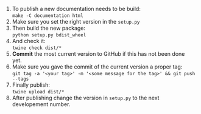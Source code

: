 1. To publish a new documentation needs to be build:\
`make -C documentation html`
2. Make sure you set the right version in the `setup.py`
3. Then build the new package:\
`python setup.py bdist_wheel`
4. And check it:\
`twine check dist/*`
5. **Commit** the most current version to GitHub if this has not been done yet.
6. Make sure you gave the commit of the current version a proper tag:\
`git tag -a '<your tag>' -m '<some message for the tag>' && git push --tags`
7. Finally publish:\
`twine upload dist/*`
8. After publishing change the version in `setup.py` to the next developement number.